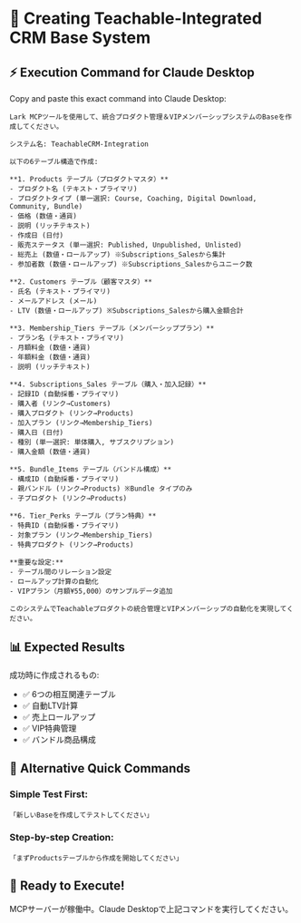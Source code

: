 # 🚀 Creating Teachable-Integrated CRM Base System

## ⚡ Execution Command for Claude Desktop

Copy and paste this exact command into Claude Desktop:

```
Lark MCPツールを使用して、統合プロダクト管理＆VIPメンバーシップシステムのBaseを作成してください。

システム名: TeachableCRM-Integration

以下の6テーブル構造で作成:

**1. Products テーブル（プロダクトマスタ）**
- プロダクト名 (テキスト・プライマリ)
- プロダクトタイプ (単一選択: Course, Coaching, Digital Download, Community, Bundle)
- 価格 (数値・通貨)
- 説明 (リッチテキスト)
- 作成日 (日付)
- 販売ステータス (単一選択: Published, Unpublished, Unlisted)
- 総売上 (数値・ロールアップ) ※Subscriptions_Salesから集計
- 参加者数 (数値・ロールアップ) ※Subscriptions_Salesからユニーク数

**2. Customers テーブル（顧客マスタ）**
- 氏名 (テキスト・プライマリ)
- メールアドレス (メール)
- LTV (数値・ロールアップ) ※Subscriptions_Salesから購入金額合計

**3. Membership_Tiers テーブル（メンバーシッププラン）**
- プラン名 (テキスト・プライマリ)
- 月額料金 (数値・通貨)
- 年額料金 (数値・通貨)
- 説明 (リッチテキスト)

**4. Subscriptions_Sales テーブル（購入・加入記録）**
- 記録ID (自動採番・プライマリ)
- 購入者 (リンク→Customers)
- 購入プロダクト (リンク→Products)
- 加入プラン (リンク→Membership_Tiers)
- 購入日 (日付)
- 種別 (単一選択: 単体購入, サブスクリプション)
- 購入金額 (数値・通貨)

**5. Bundle_Items テーブル（バンドル構成）**
- 構成ID (自動採番・プライマリ)
- 親バンドル (リンク→Products) ※Bundle タイプのみ
- 子プロダクト (リンク→Products)

**6. Tier_Perks テーブル（プラン特典）**
- 特典ID (自動採番・プライマリ)
- 対象プラン (リンク→Membership_Tiers)
- 特典プロダクト (リンク→Products)

**重要な設定:**
- テーブル間のリレーション設定
- ロールアップ計算の自動化
- VIPプラン（月額¥55,000）のサンプルデータ追加

このシステムでTeachableプロダクトの統合管理とVIPメンバーシップの自動化を実現してください。
```

## 📊 Expected Results

成功時に作成されるもの:
- ✅ 6つの相互関連テーブル
- ✅ 自動LTV計算
- ✅ 売上ロールアップ
- ✅ VIP特典管理
- ✅ バンドル商品構成

## 🔗 Alternative Quick Commands

### Simple Test First:
```
「新しいBaseを作成してテストしてください」
```

### Step-by-step Creation:
```
「まずProductsテーブルから作成を開始してください」
```

## 🚀 Ready to Execute!

MCPサーバーが稼働中。Claude Desktopで上記コマンドを実行してください。